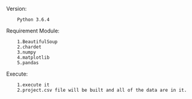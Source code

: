 Version:
```
	Python 3.6.4
```

Requirement Module:
```
	1.BeautifulSoup
	2.chardet
	3.numpy
	4.matplotlib
	5.pandas
```

Execute:
```
	1.execute it
	2.project.csv file will be built and all of the data are in it.
```
